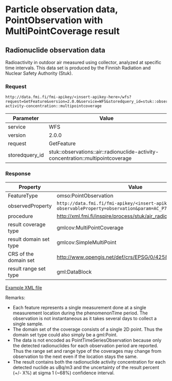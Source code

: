 # Particle observation data, PointObservation with MultiPointCoverage result

## Radionuclide observation data

Radioactivity in outdoor air measured using collector, analyzed at specific time intervals.
This data set is produced by the Finnish Radiation and Nuclear Safety Authority (Stuk).

### Request

	http://data.fmi.fi/fmi-apikey/<insert-apikey-here>/wfs?request=GetFeature&version=2.0.0&service=WFS&storedquery_id=stuk::observations::air::radionuclide-activity-concentration::multipointcoverage

Parameter      | Value
---------------|----------------
service        | WFS
version        | 2.0.0
request        | GetFeature
storedquery_id | stuk::observations::air::radionuclide-activity-concentration::multipointcoverage

### Response

Property               | Value
-----------------------|-------------------
FeatureType            | omso:PointObservation
observedProperty       | `http://data.fmi.fi/fmi-apikey/<insert-apikey-here>/meta?observableProperty=observation&param=AC_P7D_avg&language=eng`
procedure              | http://xml.fmi.fi/inspire/process/stuk/air_radionuclides
result coverage type   | gmlcov:MultiPointCoverage
result domain set type | gmlcov:SimpleMultiPoint
CRS of the domain set  | http://www.opengis.net/def/crs/EPSG/0/4258
result range set type  | gml:DataBlock

[Example XML file](./stuk-radionuclide-observations-multipoint.xml)

Remarks:

* Each feature represents a single measurement done at a single measurement location during the phenomenonTime period. The observation is not instantaneous as it takes several days to collect a single sample.
* The domain set of the coverage consists of a single 2D point. Thus the domain set type could also simply be a gml:Point.
* The data is not encoded as PointTimeSeriesObservation because only the detected radionuclides for each observation period are reported. Thus the range set and range type of the coverages may change from observation to the next even if the location stays the same.
* The result contains both the radionuclide activity concentration for each detected nuclide as uBq/m3 and the uncertainty of the result percent (+/- X%) at sigma 1 (~68%) confidence interval.
